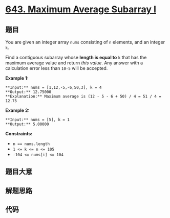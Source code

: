 # [643. Maximum Average Subarray I](https://leetcode.com/problems/maximum-average-subarray-i)

## 题目

You are given an integer array `nums` consisting of `n` elements, and an
integer `k`.

Find a contiguous subarray whose **length is equal to** `k` that has the
maximum average value and return _this value_. Any answer with a calculation
error less than `10-5` will be accepted.



**Example 1:**

    
    
    **Input:** nums = [1,12,-5,-6,50,3], k = 4
    **Output:** 12.75000
    **Explanation:** Maximum average is (12 - 5 - 6 + 50) / 4 = 51 / 4 = 12.75
    

**Example 2:**

    
    
    **Input:** nums = [5], k = 1
    **Output:** 5.00000
    



**Constraints:**

  * `n == nums.length`
  * `1 <= k <= n <= 105`
  * `-104 <= nums[i] <= 104`


## 题目大意

## 解题思路

## 代码

```javascript

```
